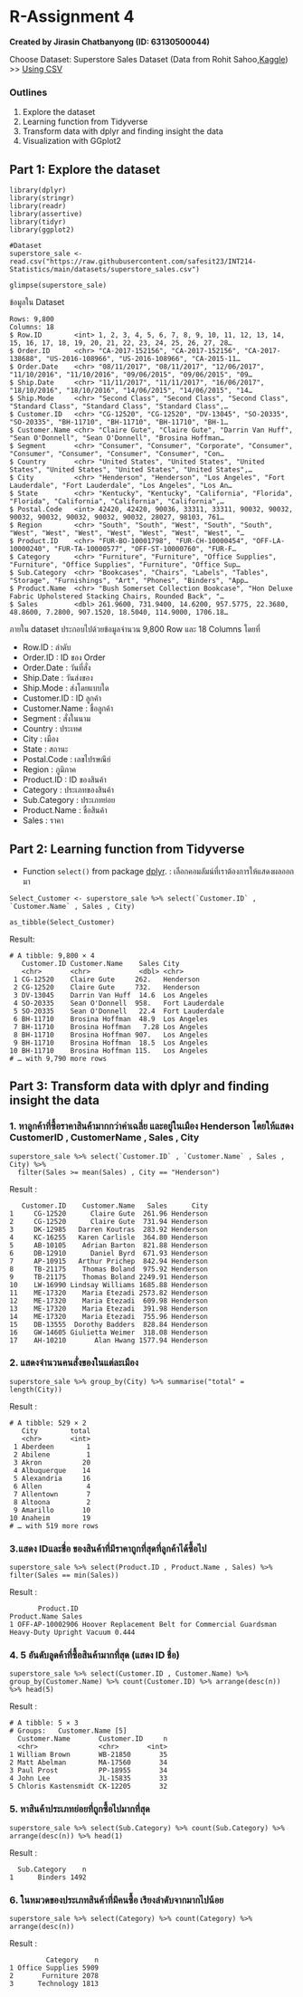 # R-Assignment 4

**Created by Jirasin Chatbanyong (ID: 63130500044)**

Choose Dataset:
Superstore Sales Dataset (Data from Rohit Sahoo,[Kaggle](https://www.kaggle.com/rohitsahoo/sales-forecasting)) >> [Using CSV](https://raw.githubusercontent.com/safesit23/INT214-Statistics/main/datasets/superstore_sales.csv)

### Outlines
1. Explore the dataset
2. Learning function from Tidyverse
3. Transform data with dplyr and finding insight the data
4. Visualization with GGplot2

## Part 1: Explore the dataset

```
library(dplyr)
library(stringr)
library(readr)
library(assertive)
library(tidyr)
library(ggplot2)

#Dataset
superstore_sale <- read.csv("https://raw.githubusercontent.com/safesit23/INT214-Statistics/main/datasets/superstore_sales.csv")

glimpse(superstore_sale)

```
ข้อมูลใน Dataset
```
Rows: 9,800
Columns: 18
$ Row.ID        <int> 1, 2, 3, 4, 5, 6, 7, 8, 9, 10, 11, 12, 13, 14, 15, 16, 17, 18, 19, 20, 21, 22, 23, 24, 25, 26, 27, 28…
$ Order.ID      <chr> "CA-2017-152156", "CA-2017-152156", "CA-2017-138688", "US-2016-108966", "US-2016-108966", "CA-2015-11…
$ Order.Date    <chr> "08/11/2017", "08/11/2017", "12/06/2017", "11/10/2016", "11/10/2016", "09/06/2015", "09/06/2015", "09…
$ Ship.Date     <chr> "11/11/2017", "11/11/2017", "16/06/2017", "18/10/2016", "18/10/2016", "14/06/2015", "14/06/2015", "14…
$ Ship.Mode     <chr> "Second Class", "Second Class", "Second Class", "Standard Class", "Standard Class", "Standard Class",…
$ Customer.ID   <chr> "CG-12520", "CG-12520", "DV-13045", "SO-20335", "SO-20335", "BH-11710", "BH-11710", "BH-11710", "BH-1…
$ Customer.Name <chr> "Claire Gute", "Claire Gute", "Darrin Van Huff", "Sean O'Donnell", "Sean O'Donnell", "Brosina Hoffman…
$ Segment       <chr> "Consumer", "Consumer", "Corporate", "Consumer", "Consumer", "Consumer", "Consumer", "Consumer", "Con…
$ Country       <chr> "United States", "United States", "United States", "United States", "United States", "United States",…
$ City          <chr> "Henderson", "Henderson", "Los Angeles", "Fort Lauderdale", "Fort Lauderdale", "Los Angeles", "Los An…
$ State         <chr> "Kentucky", "Kentucky", "California", "Florida", "Florida", "California", "California", "California",…
$ Postal.Code   <int> 42420, 42420, 90036, 33311, 33311, 90032, 90032, 90032, 90032, 90032, 90032, 90032, 28027, 98103, 761…
$ Region        <chr> "South", "South", "West", "South", "South", "West", "West", "West", "West", "West", "West", "West", "…
$ Product.ID    <chr> "FUR-BO-10001798", "FUR-CH-10000454", "OFF-LA-10000240", "FUR-TA-10000577", "OFF-ST-10000760", "FUR-F…
$ Category      <chr> "Furniture", "Furniture", "Office Supplies", "Furniture", "Office Supplies", "Furniture", "Office Sup…
$ Sub.Category  <chr> "Bookcases", "Chairs", "Labels", "Tables", "Storage", "Furnishings", "Art", "Phones", "Binders", "App…
$ Product.Name  <chr> "Bush Somerset Collection Bookcase", "Hon Deluxe Fabric Upholstered Stacking Chairs, Rounded Back", "…
$ Sales         <dbl> 261.9600, 731.9400, 14.6200, 957.5775, 22.3680, 48.8600, 7.2800, 907.1520, 18.5040, 114.9000, 1706.18…
```
ภายใน dataset ประกอบไปด้วยข้อมูลจำนวน 9,800 Row และ 18 Columns โดยที่
- Row.ID : ลำดับ
- Order.ID : ID ของ Order 
- Order.Date : วันที่สั่ง
- Ship.Date : วันส่งของ
- Ship.Mode : ส่งโดยแบบใด
- Customer.ID : ID ลูกค้า
- Customer.Name : ชื่อลูกค้า
- Segment : สั่งในนาม
- Country : ประเทศ
- City : เมือง
- State : สถานะ
- Postal.Code : เลขไปรษณีย์
- Region : 	ภูมิภาค
- Product.ID : ID ของสินค้า
- Category : ประเภทของสินค้า
- Sub.Category : ประเภทย่อย
- Product.Name : ชื่อสินค้า
- Sales : ราคา

## Part 2: Learning function from Tidyverse

- Function `select()` from package [dplyr](https://dplyr.tidyverse.org/reference/select.html). : เลือกคอมลัมน์ที่เราต้องการให้แสดงผลออกมา

```
Select_Customer <- superstore_sale %>% select(`Customer.ID` , `Customer.Name` , Sales , City) 

as_tibble(Select_Customer)
```
Result:
```
# A tibble: 9,800 × 4
   Customer.ID Customer.Name    Sales City           
   <chr>       <chr>            <dbl> <chr>          
 1 CG-12520    Claire Gute     262.   Henderson      
 2 CG-12520    Claire Gute     732.   Henderson      
 3 DV-13045    Darrin Van Huff  14.6  Los Angeles    
 4 SO-20335    Sean O'Donnell  958.   Fort Lauderdale
 5 SO-20335    Sean O'Donnell   22.4  Fort Lauderdale
 6 BH-11710    Brosina Hoffman  48.9  Los Angeles    
 7 BH-11710    Brosina Hoffman   7.28 Los Angeles    
 8 BH-11710    Brosina Hoffman 907.   Los Angeles    
 9 BH-11710    Brosina Hoffman  18.5  Los Angeles    
10 BH-11710    Brosina Hoffman 115.   Los Angeles    
# … with 9,790 more rows
```

## Part 3: Transform data with dplyr and finding insight the data
### 1. หาลูกค้าที่ซื้อราคาสินค้ามากกว่าค่าเฉลี่ย และอยู่ในเมือง Henderson  โดยให้แสดง CustomerID , CustomerName , Sales , City
```
superstore_sale %>% select(`Customer.ID` , `Customer.Name` , Sales , City) %>% 
  filter(Sales >= mean(Sales) , City == "Henderson")
```
Result :
```
   Customer.ID    Customer.Name   Sales      City
1     CG-12520      Claire Gute  261.96 Henderson
2     CG-12520      Claire Gute  731.94 Henderson
3     DK-12985   Darren Koutras  283.92 Henderson
4     KC-16255   Karen Carlisle  364.80 Henderson
5     AB-10105    Adrian Barton  821.88 Henderson
6     DB-12910      Daniel Byrd  671.93 Henderson
7     AP-10915   Arthur Prichep  842.94 Henderson
8     TB-21175    Thomas Boland  975.92 Henderson
9     TB-21175    Thomas Boland 2249.91 Henderson
10    LW-16990 Lindsay Williams 1685.88 Henderson
11    ME-17320    Maria Etezadi 2573.82 Henderson
12    ME-17320    Maria Etezadi  609.98 Henderson
13    ME-17320    Maria Etezadi  391.98 Henderson
14    ME-17320    Maria Etezadi  755.96 Henderson
15    DB-13555  Dorothy Badders  828.84 Henderson
16    GW-14605 Giulietta Weimer  318.08 Henderson
17    AH-10210       Alan Hwang 1577.94 Henderson
```
### 2. แสดงจำนวนคนสั่งของในแต่ละเมือง
```
superstore_sale %>% group_by(City) %>% summarise("total" = length(City))
```
Result :
```
# A tibble: 529 × 2
   City        total
   <chr>       <int>
 1 Aberdeen        1
 2 Abilene         1
 3 Akron          20
 4 Albuquerque    14
 5 Alexandria     16
 6 Allen           4
 7 Allentown       7
 8 Altoona         2
 9 Amarillo       10
10 Anaheim        19
# … with 519 more rows
```

### 3.แสดง IDและชื่อ ของสินค้าที่มีราคาถูกที่สุดที่ลูกค้าได้ซื้อไป
```
superstore_sale %>% select(Product.ID , Product.Name , Sales) %>% filter(Sales == min(Sales))
```
Result :
```
       Product.ID                                                               Product.Name Sales
1 OFF-AP-10002906 Hoover Replacement Belt for Commercial Guardsman Heavy-Duty Upright Vacuum 0.444
```

### 4. 5 อันดับลูดค้าที่ซื้อสินค้ามากที่สุด (แสดง ID ชื่อ) 
```
superstore_sale %>% select(Customer.ID , Customer.Name) %>% group_by(Customer.Name) %>% count(Customer.ID) %>% arrange(desc(n)) %>% head(5) 
```
Result :
```
# A tibble: 5 × 3
# Groups:   Customer.Name [5]
  Customer.Name       Customer.ID     n
  <chr>               <chr>       <int>
1 William Brown       WB-21850       35
2 Matt Abelman        MA-17560       34
3 Paul Prost          PP-18955       34
4 John Lee            JL-15835       33
5 Chloris Kastensmidt CK-12205       32
```

### 5. หาสินค้าประเภทย่อยที่ถูกซื้อไปมากที่สุด
```
superstore_sale %>% select(Sub.Category) %>% count(Sub.Category) %>% arrange(desc(n)) %>% head(1)
```
Result :
```
  Sub.Category    n
1      Binders 1492
```

### 6. ในหมวดของประเภทสินค้าที่มีคนซื้อ เรียงลำดับจากมากไปน้อย
```
superstore_sale %>% select(Category) %>% count(Category) %>% arrange(desc(n))
```
Result :
```
         Category    n
1 Office Supplies 5909
2       Furniture 2078
3      Technology 1813
```
